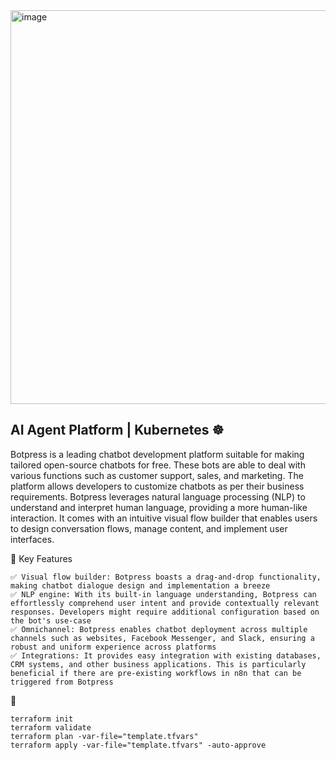<img width="1200" height="630" alt="image" src="https://github.com/user-attachments/assets/f2b03727-d2d1-423c-8036-ee00836dd884" />



## AI Agent Platform | Kubernetes ☸️
Botpress is a leading chatbot development platform suitable for making tailored open-source chatbots for free. These bots are able to deal with various functions such as customer support, sales, and marketing.
The platform allows developers to customize chatbots as per their business requirements. Botpress leverages natural language processing (NLP) to understand and interpret human language, providing a more human-like interaction. It comes with an intuitive visual flow builder that enables users to design conversation flows, manage content, and implement user interfaces.

🎯 Key Features
```
✅ Visual flow builder: Botpress boasts a drag-and-drop functionality, making chatbot dialogue design and implementation a breeze
✅ NLP engine: With its built-in language understanding, Botpress can effortlessly comprehend user intent and provide contextually relevant responses. Developers might require additional configuration based on the bot's use-case
✅ Omnichannel: Botpress enables chatbot deployment across multiple channels such as websites, Facebook Messenger, and Slack, ensuring a robust and uniform experience across platforms
✅ Integrations: It provides easy integration with existing databases, CRM systems, and other business applications. This is particularly beneficial if there are pre-existing workflows in n8n that can be triggered from Botpress
```

🚀 
```
terraform init
terraform validate
terraform plan -var-file="template.tfvars"
terraform apply -var-file="template.tfvars" -auto-approve
```





